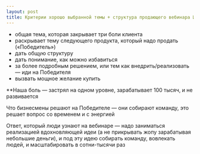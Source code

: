 ```yaml
---
layout: post
title: Критерии хорошо выбранной темы + структура продающего вебинара Шевченко
---
```


- общая тема, которая закрывает три боли клиента
- раскрывает тему следующего продукта, который надо продать («Победитель»)
- дать общую структуру
- дать понимание, как можно избавиться
- за более подробным решением, или тем как внедрить/реализовать — иди на Победителя
- вызвать мощное желание купить

**Наша боль — застрял на одном уровне, зарабатывает 100 тысяч, и не развивается

Что бизнесмены решают на Победителе — они собирают команду, это решает вопрос со временем и с энергией

Ответ, который люди узнают на вебинаре — надо заниматься реализацией вдохновляющей идеи (а не прикрывать жопу зарабатывая небольшие деньги), и под эту идею собирать команду, вовлекать людей, и масштабировать в сотни-тысячи раз